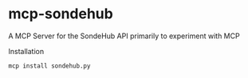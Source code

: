 # mcp-sondehub
A MCP Server for the SondeHub API primarily to experiment with MCP

Installation
```
mcp install sondehub.py
```